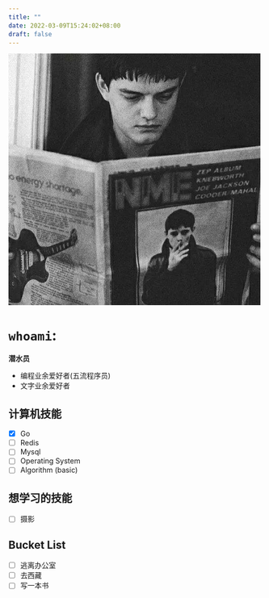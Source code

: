 ```yaml
---
title: ""
date: 2022-03-09T15:24:02+08:00
draft: false
---
```


![avatar](./Ian.jpeg)

# `whoami`:

**潜水员**

- 编程业余爱好者(五流程序员)
- 文字业余爱好者


## 计算机技能
- [x] Go
- [ ] Redis
- [ ] Mysql
- [ ] Operating System
- [ ] Algorithm (basic)

## 想学习的技能

- [ ] 摄影

## Bucket List

- [ ] 逃离办公室
- [ ] 去西藏
- [ ] 写一本书
